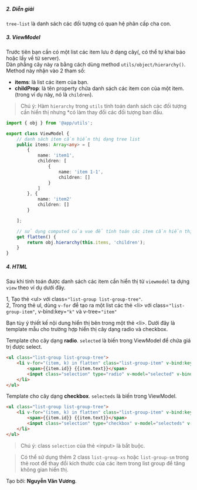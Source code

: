 ##### 2. Diễn giải
`tree-list` là danh sách các đối tượng có quan hệ phân cấp cha con. 
##### 3. ViewModel

Trước tiên bạn cần có một list các item lưu ở dạng cây(, có thể tự khai báo hoặc lấy về từ server).  
Dàn phẳng cây này ra bằng cách dùng method `utils/object/hierarchy()`. Method này nhận vào 2 tham số:
- **items**: là list các item của bạn.
- **childProp**: là tên property chứa danh sách các item con của một item. (trong ví dụ này, nó là `children`).

> Chú ý: Hàm `hierarchy` trong `utils` tính toán danh sách các đối tượng cần hiển thị nhưng *có làm thay đổi các đối tượng ban đầu.

```typescript
import { obj } from '@app/utils';

export class ViewModel {
    // danh sách item cần hiển thị dạng tree list
    public items: Array<any> = [
        {
            name: 'item1', 
            children: [
                {
                    name: 'item 1-1',
                    children: []
                }
            ]
        }, {
            name: 'item2'
            children: []
        }

    ];

    // sử dụng computed của vue để tính toán các item cần hiển thị
    get flatten() {
        return obj.hierarchy(this.items, 'children');
    }
}
```

##### 4. HTML

 Sau khi tính toán được danh sách các item cần hiển thị từ `viewmodel` ta dựng `view` theo ví dụ dưới đây.

 1, Tạo thẻ &lt;ul&gt; với class=`"list-group list-group-tree"`.  
 2, Trong thẻ ul, dùng `v-for` để tạo ra một list các thẻ &lt;li&gt; với class=`"list-group-item"`, v-bind:key=`"k"` và v-tree=`"item"`  

Bạn tùy ý thiết kế nội dung hiển thị bên trong một thẻ &lt;li&gt;. Dưới đây là template mẫu cho trường hợp hiển thị cây dạng radio và checkbox.  

Template cho cây dạng **radio**. `selected` là biến trong ViewModel để chứa giá trị được select.

```html
<ul class="list-group list-group-tree">
    <li v-for="(item, k) in flatten" class="list-group-item" v-bind:key="k" v-tree="item">
        <span>{{item.id}} {{item.text}}</span>
        <input class="selection" type="radio" v-model="selected" v-bind:value="item">
    </li>
</ul>
```

Template cho cây dạng **checkbox**. `selecteds` là biến trong ViewModel.

```html
<ul class="list-group list-group-tree">
    <li v-for="(item, k) in flatten" class="list-group-item" v-bind:key="k" v-tree="item">
        <span>{{item.id}} {{item.text}}</span>
        <input class="selection" type="checkbox" v-model="selecteds" v-bind:value="item">
    </li>
</ul>
```

> Chú ý: class `selection` của thẻ &lt;input&gt; là bắt buộc.  

> Có thể sử dụng thêm 2 class `list-group-xs` hoặc `list-group-sm` trong thẻ root để thay đổi kích thước của các item trong list group để tăng không gian hiển thị.

Tạo bởi: **Nguyễn Văn Vương**.
